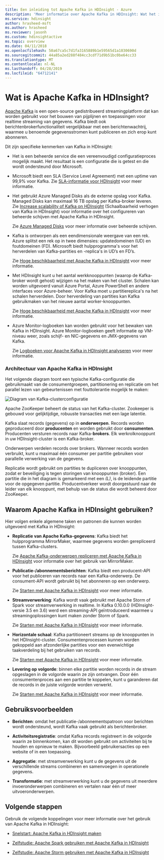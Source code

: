 ```yaml
---
title: Een inleiding tot Apache Kafka in HDInsight - Azure
description: 'Meer informatie over Apache Kafka in HDInsight: Wat het is, wat het doet en waar u voorbeelden en gegevens kunt vinden om aan de slag te gaan.'
ms.service: hdinsight
author: hrasheed-msft
ms.author: hrasheed
ms.reviewer: jasonh
ms.custom: hdinsightactive
ms.topic: overview
ms.date: 04/11/2018
ms.openlocfilehash: 50a67ca5c7d1fa3165889b1e59565d1a1030690d
ms.sourcegitcommit: 44a85a2ed288f484cc3cdf71d9b51bc0be64cc33
ms.translationtype: MT
ms.contentlocale: nl-NL
ms.lasthandoff: 04/28/2019
ms.locfileid: "64712141"
---
```

# <a name="what-is-apache-kafka-on-hdinsight"></a>Wat is Apache Kafka in HDInsight?

[Apache Kafka](https://kafka.apache.org) is een open-source gedistribueerd streamingplatform dat kan worden gebruikt voor het bouwen van pijplijnen en toepassingen voor realtime streaming van gegevens. Kafka biedt ook berichtenbrokerfunctionaliteit vergelijkbaar met een berichtenwachtrij, waarmee u benoemde gegevensstromen kunt publiceren en zich erop kunt abonneren. 

Dit zijn specifieke kenmerken van Kafka in HDInsight:

* Het is een beheerde service die een vereenvoudigd configuratieproces mogelijk maakt. Het resultaat is een configuratie die is getest en die wordt ondersteund door Microsoft.

* Microsoft biedt een SLA (Service Level Agreement) met een uptime van 99,9% voor Kafka. Zie [SLA-informatie voor HDInsight](https://azure.microsoft.com/support/legal/sla/hdinsight/v1_0/) voor meer informatie.

* Het gebruikt Azure Managed Disks als de externe opslag voor Kafka. Managed Disks kan maximaal 16 TB opslag per Kafka-broker leveren. Zie [Increase scalability of Kafka on HDInsight](apache-kafka-scalability.md) (Schaalbaarheid verhogen van Kafka in HDInsight) voor informatie over het configureren van beheerde schijven met Apache Kafka in HDInsight.

    Zie [Azure Managed Disks](../../virtual-machines/windows/managed-disks-overview.md) voor meer informatie over beheerde schijven.

* Kafka is ontworpen als een eendimensionale weergave van een rek. Azure splitst een rek op in twee dimensies: updatedomeinen (UD) en foutdomeinen (FD). Microsoft biedt hulpprogramma's voor het herverdelen van Kafka-partities en -replica's in UD’s en FD’s. 

    Zie [Hoge beschikbaarheid met Apache Kafka in HDInsight](apache-kafka-high-availability.md) voor meer informatie.

* Met HDInsight kunt u het aantal werkknooppunten (waarop de Kafka-broker wordt gehost) wijzigen na het maken van het cluster. Schalen kan worden uitgevoerd vanuit Azure Portal, Azure PowerShell en andere interfaces voor Azure-beheer. Voor Kafka moet u partitiereplica's na het schalen herverdelen. Door herverdeling van partities kan Kafka gebruikmaken van het nieuwe aantal worker-knooppunten.

    Zie [Hoge beschikbaarheid met Apache Kafka in HDInsight](apache-kafka-high-availability.md) voor meer informatie.

* Azure Monitor-logboeken kan worden gebruikt voor het bewaken van Kafka in HDInsight. Azure Monitor-logboeken geeft informatie op VM-niveau weer, zoals schijf- en NIC-gegevens en JMX-gegevens van Kafka.

    Zie [Logboeken voor Apache Kafka in HDInsight analyseren](apache-kafka-log-analytics-operations-management.md) voor meer informatie.

### <a name="apache-kafka-on-hdinsight-architecture"></a>Architectuur van Apache Kafka in HDInsight

Het volgende diagram toont een typische Kafka-configuratie die gebruikmaakt van de consumentgroepen, partitionering en replicatie om het parallel lezen van gebeurtenissen met fouttolerantie mogelijk te maken:

![Diagram van Kafka-clusterconfiguratie](./media/apache-kafka-introduction/kafka-cluster.png)

Apache ZooKeeper beheert de status van het Kafka-cluster. Zookeeper is gebouwd voor gelijktijdige, robuuste transacties met een lage latentie. 

Kafka slaat records (gegevens) op in **onderwerpen**. Records worden geproduceerd door **producenten** en worden gebruikt door **consumenten**. Producenten versturen records naar Kafka-**brokers**. Elk werkrolknooppunt in uw HDInsight-cluster is een Kafka-broker. 

Onderwerpen verdelen records over brokers. Wanneer records worden verbruikt, kunt u maximaal één consumer per partitie gebruiken voor parallelle verwerking van de gegevens.

Replicatie wordt gebruikt om partities te dupliceren over knooppunten, zodat er beveiliging is tegen storingen van knooppunten (broker). Een partitie die in het diagram is gemarkeerd met een *(L)*, is de leidende partitie voor de opgegeven partitie. Producentverkeer wordt doorgestuurd naar de leider van elk knooppunt, met behulp van de status die wordt beheerd door ZooKeeper.

## <a name="why-use-apache-kafka-on-hdinsight"></a>Waarom Apache Kafka in HDInsight gebruiken?

Hier volgen enkele algemene taken en patronen die kunnen worden uitgevoerd met Kafka in HDInsight:

* **Replicatie van Apache Kafka-gegevens**: Kafka biedt het hulpprogramma MirrorMaker, waarmee gegevens worden gerepliceerd tussen Kafka-clusters.

    Zie [Apache Kafka-onderwerpen repliceren met Apache Kafka in HDInsight](apache-kafka-mirroring.md) voor informatie over het gebruik van MirrorMaker.

* **Publicatie-/abonnementsberichten**: Kafka biedt een producent-API voor het publiceren van records naar een Kafka-onderwerp. De consument-API wordt gebruikt bij het abonneren op een onderwerp.

    Zie [Starten met Apache Kafka in HDInsight](apache-kafka-get-started.md) voor meer informatie.

* **Streamverwerking**: Kafka wordt vaak gebruikt met Apache Storm of Spark voor streamverwerking in realtime. In Kafka 0.10.0.0 (HDInsight-versie 3.5 en 3.6) werd een streaming-API geïntroduceerd waarmee u streamingoplossingen kunt maken zonder Storm of Spark.

    Zie [Starten met Apache Kafka in HDInsight](apache-kafka-get-started.md) voor meer informatie.

* **Horizontale schaal**: Kafka partitioneert streams op de knooppunten in het HDInsight-cluster. Consumentenprocessen kunnen worden gekoppeld aan afzonderlijke partities voor een evenwichtige taakverdeling bij het gebruiken van records.

    Zie [Starten met Apache Kafka in HDInsight](apache-kafka-get-started.md) voor meer informatie.

* **Levering op volgorde**: binnen elke partitie worden records in de stream opgeslagen in de volgorde waarin ze zijn ontvangen. Door één consumentenproces aan een partitie te koppelen, kunt u garanderen dat de records in de juiste volgorde worden verwerkt.

    Zie [Starten met Apache Kafka in HDInsight](apache-kafka-get-started.md) voor meer informatie.

## <a name="use-cases"></a>Gebruiksvoorbeelden

* **Berichten**: omdat het publicatie-/abonnementspatroon voor berichten wordt ondersteund, wordt Kafka vaak gebruikt als berichtenbroker.

* **Activiteitsregistratie**: omdat Kafka records registreert in de volgorde waarin ze binnenkomen, kan dit worden gebruikt om activiteiten bij te houden en opnieuw te maken. Bijvoorbeeld gebruikersacties op een website of in een toepassing.

* **Aggregatie**: met streamverwerking kunt u de gegevens uit de verschillende streams combineren en samenvoegen in operationele gegevens.

* **Transformatie**: met streamverwerking kunt u de gegevens uit meerdere invoeronderwerpen combineren en vertalen naar één of meer uitvoeronderwerpen.

## <a name="next-steps"></a>Volgende stappen

Gebruik de volgende koppelingen voor meer informatie over het gebruik van Apache Kafka in HDInsight:

* [Snelstart: Apache Kafka in HDInsight maken](apache-kafka-get-started.md)

* [Zelfstudie: Apache Spark gebruiken met Apache Kafka in HDInsight](../hdinsight-apache-spark-with-kafka.md)

* [Zelfstudie: Apache Storm gebruiken met Apache Kafka in HDInsight](../hdinsight-apache-storm-with-kafka.md)
